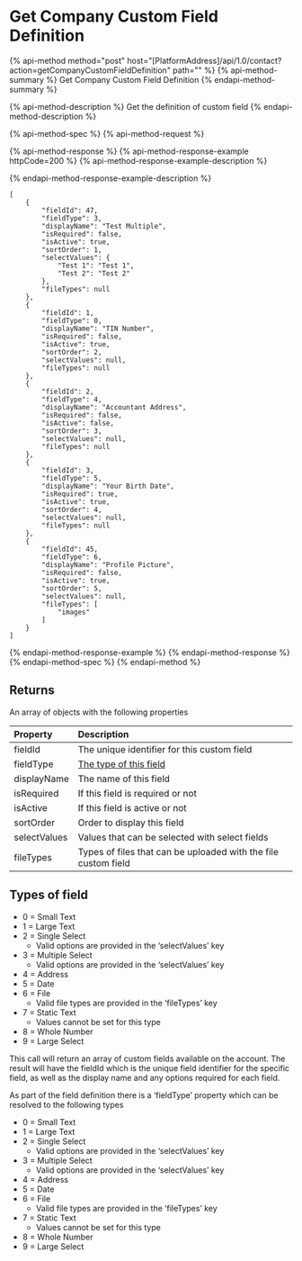 # Get Company Custom Field Definition

{% api-method method="post" host="\[PlatformAddress\]/api/1.0/contact?action=getCompanyCustomFieldDefinition" path="" %}
{% api-method-summary %}
Get Company Custom Field Definition
{% endapi-method-summary %}

{% api-method-description %}
Get the definition of custom field
{% endapi-method-description %}

{% api-method-spec %}
{% api-method-request %}

{% api-method-response %}
{% api-method-response-example httpCode=200 %}
{% api-method-response-example-description %}

{% endapi-method-response-example-description %}

```text
[
    {
        "fieldId": 47,
        "fieldType": 3,
        "displayName": "Test Multiple",
        "isRequired": false,
        "isActive": true,
        "sortOrder": 1,
        "selectValues": {
            "Test 1": "Test 1",
            "Test 2": "Test 2"
        },
        "fileTypes": null
    },
    {
        "fieldId": 1,
        "fieldType": 0,
        "displayName": "TIN Number",
        "isRequired": false,
        "isActive": true,
        "sortOrder": 2,
        "selectValues": null,
        "fileTypes": null
    },
    {
        "fieldId": 2,
        "fieldType": 4,
        "displayName": "Accountant Address",
        "isRequired": false,
        "isActive": false,
        "sortOrder": 3,
        "selectValues": null,
        "fileTypes": null
    },
    {
        "fieldId": 3,
        "fieldType": 5,
        "displayName": "Your Birth Date",
        "isRequired": true,
        "isActive": true,
        "sortOrder": 4,
        "selectValues": null,
        "fileTypes": null
    },
    {
        "fieldId": 45,
        "fieldType": 6,
        "displayName": "Profile Picture",
        "isRequired": false,
        "isActive": true,
        "sortOrder": 5,
        "selectValues": null,
        "fileTypes": [
            "images"
        ]
    }
]
```
{% endapi-method-response-example %}
{% endapi-method-response %}
{% endapi-method-spec %}
{% endapi-method %}

## Returns

An array of objects with the following properties

| Property | Description |
| :--- | :--- |
| fieldId | The unique identifier for this custom field |
| fieldType | [The type of this field](get-custom-field-definition.md#types-of-field) |
| displayName | The name of this field |
| isRequired | If this field is required or not |
| isActive | If this field is active or not |
| sortOrder | Order to display this field |
| selectValues | Values that can be selected with select fields |
| fileTypes | Types of files that can be uploaded with the file custom field |

## Types of field

* 0 = Small Text
* 1 = Large Text
* 2 = Single Select
  * Valid options are provided in the ‘selectValues’ key
* 3 = Multiple Select
  * Valid options are provided in the ‘selectValues’ key
* 4 = Address
* 5 = Date
* 6 = File
  * Valid file types are provided in the ‘fileTypes’ key
* 7 = Static Text
  * Values cannot be set for this type
* 8 = Whole Number
* 9 = Large Select

This call will return an array of custom fields available on the account. The result will have the fieldId which is the unique field identifier for the specific field, as well as the display name and any options required for each field.

As part of the field definition there is a ‘fieldType’ property which can be resolved to the following types

* 0 = Small Text
* 1 = Large Text
* 2 = Single Select
  * Valid options are provided in the ‘selectValues’ key
* 3 = Multiple Select
  * Valid options are provided in the ‘selectValues’ key
* 4 = Address
* 5 = Date
* 6 = File
  * Valid file types are provided in the ‘fileTypes’ key
* 7 = Static Text
  * Values cannot be set for this type
* 8 = Whole Number
* 9 = Large Select

